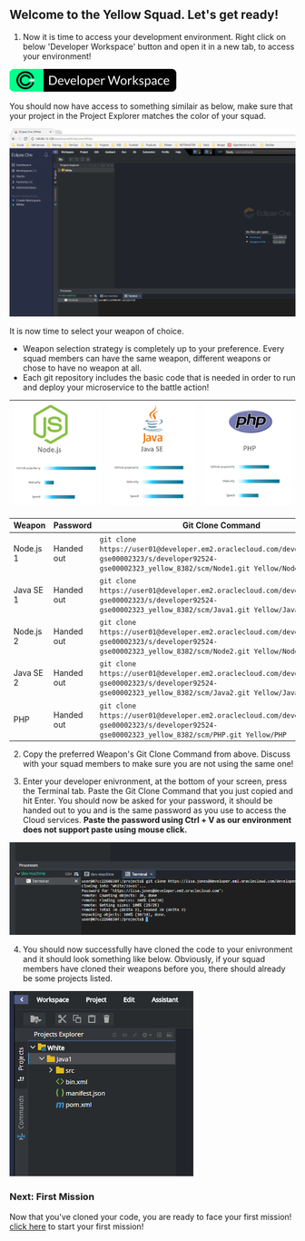 ## Welcome to the Yellow Squad. Let's get ready! ##

1. Now it is time to access your development environment. Right click on below 'Developer Workspace' button and open it in a new tab, to access your environment! 

[![dev](codenvy-contribute.svg)](http://129.157.179.180/dashboard/#/ide/che/Yellow)

You should now have access to something similair as below, make sure that your project in the Project Explorer matches the color of your squad.

![env](../images/che_welcome.PNG)

It is now time to select your weapon of choice.

+ Weapon selection strategy is completely up to your preference. Every squad members can have the same weapon, different weapons or chose to have no weapon at all.
+ Each git repository includes the basic code that is needed in order to run and deploy your microservice to the battle action!

| [![Node](nodejs.png)](Yellow.md) | [![Java](javase.png)](Yellow.md) | [![PHP](php.png)](Yellow.md) |
|:---:|:---:|:---:|

| Weapon        | Password     | Git Clone Command  |
| ------------- |-------------| -----|
| Node.js 1      | Handed out | ``` git clone https://user01@developer.em2.oraclecloud.com/developer92524-gse00002323/s/developer92524-gse00002323_yellow_8382/scm/Node1.git Yellow/Node1 ``` |
| Java SE 1     | Handed out      |   ``` git clone https://user01@developer.em2.oraclecloud.com/developer92524-gse00002323/s/developer92524-gse00002323_yellow_8382/scm/Java1.git Yellow/Java1 ``` |
| Node.js 2    | Handed out | ``` git clone https://user01@developer.em2.oraclecloud.com/developer92524-gse00002323/s/developer92524-gse00002323_yellow_8382/scm/Node2.git Yellow/Node2 ``` |
| Java SE 2    | Handed out      |   ``` git clone https://user01@developer.em2.oraclecloud.com/developer92524-gse00002323/s/developer92524-gse00002323_yellow_8382/scm/Java2.git Yellow/Java2 ``` |
| PHP | Handed out      |  ``` git clone https://user01@developer.em2.oraclecloud.com/developer92524-gse00002323/s/developer92524-gse00002323_yellow_8382/scm/PHP.git Yellow/PHP ``` |

2. Copy the preferred Weapon's Git Clone Command from above. Discuss with your squad members to make sure you are not using the same one! 

3. Enter your developer enivronment, at the bottom of your screen, press the Terminal tab. Paste the Git Clone Command that you just copied and hit Enter. You should now be asked for your password, it should be handed out to you and is the same password as you use to access the Cloud services. **Paste the password using Ctrl + V as our environment does not support paste using mouse click.**

![clone](../images/che_clone.PNG)

4. You should now successfully have cloned the code to your enivronment and it should look something like below. Obviously, if your squad members have cloned their weapons before you, there should already be some projects listed.

![clone](../images/che_project.PNG)

### Next: First Mission ###				
Now that you've cloned your code, you are ready to face your first mission! [click here](../missions/deploy.md) to start your first mission!
